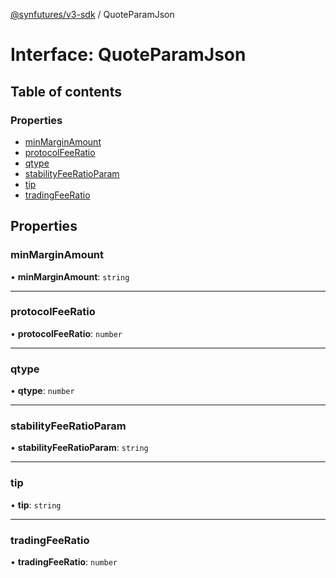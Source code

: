 [@synfutures/v3-sdk](../README.md) / QuoteParamJson

# Interface: QuoteParamJson

## Table of contents

### Properties

- [minMarginAmount](QuoteParamJson.md#minmarginamount)
- [protocolFeeRatio](QuoteParamJson.md#protocolfeeratio)
- [qtype](QuoteParamJson.md#qtype)
- [stabilityFeeRatioParam](QuoteParamJson.md#stabilityfeeratioparam)
- [tip](QuoteParamJson.md#tip)
- [tradingFeeRatio](QuoteParamJson.md#tradingfeeratio)

## Properties

### minMarginAmount

• **minMarginAmount**: `string`

___

### protocolFeeRatio

• **protocolFeeRatio**: `number`

___

### qtype

• **qtype**: `number`

___

### stabilityFeeRatioParam

• **stabilityFeeRatioParam**: `string`

___

### tip

• **tip**: `string`

___

### tradingFeeRatio

• **tradingFeeRatio**: `number`
